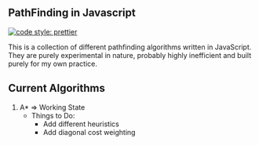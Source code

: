PathFinding in Javascript
--------------
[![code style: prettier](https://img.shields.io/badge/code_style-prettier-ff69b4.svg?style=flat-square)](https://github.com/prettier/prettier)

This is a collection of different pathfinding algorithms written in JavaScript.
They are purely experimental in nature, probably highly inefficient and built purely for my own practice.

Current Algorithms
---------------
1. A* => Working State
	- Things to Do: 
		- Add different heuristics
		- Add diagonal cost weighting
